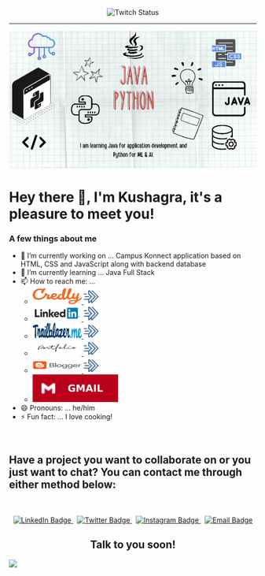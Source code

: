 <div align="center">
<img alt="Twitch Status" src="https://www.kushagrame.work/assets/images/kushagrafinalbanner.png">
</div>

---

<div align="center">
<img alt="Twitch Status" src="https://github.com/gitkushagra/gitkushagra/raw/main/Capture.PNG">
</div>

# Hey there :wave:, I'm Kushagra, it's a pleasure to meet you!

### A few things about me
- 🔭 I’m currently working on ... Campus Konnect application based on HTML, CSS and JavaScript along with backend database
- 🌱 I’m currently learning ... Java Full Stack 
- 📫 How to reach me: ... <ul><li><a href="http://www.credly.com/users/kushagrame">
                    <img src="https://github.com/gitkushagra/gitkushagra/raw/main/credlylogo.webp" alt="CREDLY" style="width:100px;height:32px;">
                    <img src="https://github.com/gitkushagra/gitkushagra/raw/main/hyperlink.png" style="width:30px;height:30px;"></li><li><a href="http://www.linkedin.com/in/kushagraprofile">
                    <img src="https://github.com/gitkushagra/gitkushagra/raw/main/linkedin.png" alt="LinkedIn" style="width:100px;height:32px;">
                    <img src="https://github.com/gitkushagra/gitkushagra/raw/main/hyperlink.png" style="width:30px;height:32px;"></li><li><a href="https://trailblazer.me/id/kushagrame">
                    <img src="https://raw.githubusercontent.com/gitkushagra/gitkushagra/d630469562bc437e8e58a2f3f354159441f44cb1/trailblazer.svg" alt="CREDLY" style="width:100px;height:32px;">
                    <img src="https://github.com/gitkushagra/gitkushagra/raw/main/hyperlink.png" style="width:30px;height:30px;"></li><li><a href="http://www.kushagrame.work">
                    <img src="https://github.com/gitkushagra/gitkushagra/raw/main/portfolio.png" alt="CREDLY" style="width:100px;height:32px;">
                    <img src="https://github.com/gitkushagra/gitkushagra/raw/main/hyperlink.png" style="width:30px;height:30px;"></li><li><a href="http://lifebykush.blogspot.com">
                    <img src="https://github.com/gitkushagra/gitkushagra/raw/main/Blogger.png" alt="CREDLY" style="width:100px;height:32px;">
                    <img src="https://github.com/gitkushagra/gitkushagra/raw/main/hyperlink.png" style="width:30px;height:30px;"></li>
                    </a></li><li><a href="mailto:kbrandon319@gmail.com">
    <img src="https://raw.githubusercontent.com/gitkushagra/gitkushagra/1a3c2b7a9da1b0157e195ac88d2bb19eb4ea766e/Gmail-blue.svg" alt="Email Badge" />
  </a></li></ul>
- 😄 Pronouns: ... he/him
- ⚡ Fun fact: ... I love cooking!
<!-- - Graduated in 2023 with a B.Tech in Information Technology from Galgotias college of enginerring and technology
 - Currently working  -->

<br>



<!--- #### :hammer_and_wrench: LANGUAGES & TOOLS :
<div align="center">
<div>
  <img src="https://github.com/devicons/devicon/blob/master/icons/html5/html5-original.svg" title="HTML5" alt="HTML" width="40" height="40"/>&nbsp;
  <img src="https://github.com/devicons/devicon/blob/master/icons/css3/css3-plain-wordmark.svg"  title="CSS3" alt="CSS" width="40" height="40"/>&nbsp;
  <img src="https://github.com/devicons/devicon/blob/master/icons/javascript/javascript-original.svg" title="JavaScript" alt="JavaScript" width="40" height="40"/>&nbsp;
    <img src="https://github.com/devicons/devicon/blob/master/icons/tailwindcss/tailwindcss-plain.svg" title="TailwindCSS" alt="TailwindCSS" width="40" height="40" />&nbsp;
  <img src="https://github.com/devicons/devicon/blob/master/icons/git/git-original-wordmark.svg" title="Git" alt="Git" width="40" height="40"/>&nbsp;
  <img src="https://github.com/devicons/devicon/blob/master/icons/xd/xd-plain.svg" title="Xd" alt="Xd" width="40" height="40"/>&nbsp;
  <img src="https://github.com/devicons/devicon/blob/master/icons/figma/figma-original.svg" title="Figma" alt="Figma" width="40" height="40"/>&nbsp;
  <img src="https://github.com/devicons/devicon/blob/master/icons/vscode/vscode-original.svg" title="VSCode" alt="VSCode" width="40" height="40"/>&nbsp;
 
</div>
</div>
--->


<!--- #### :book: CURRENTLY LEARNING :
<div align="center">
  <img src="https://github.com/devicons/devicon/blob/master/icons/javascript/javascript-original.svg" title="JavaScript" alt="JavaScript" width="40" height="40"/>&nbsp;<img src="https://github.com/devicons/devicon/blob/master/icons/react/react-original-wordmark.svg" title="React" alt="React" width="40" height="40"/>&nbsp;
  </div>
 --->


## Have a project you want to collaborate on or you just want to chat? You can contact me through either method below:
<div id="badges" align="center">
  <br><br>
  <a href="https://www.linkedin.com/in/kdbrand">
    <img src="https://img.shields.io/badge/LinkedIn-blue?style=for-the-badge&logo=linkedin&logoColor=white" alt="LinkedIn Badge"/>
  </a>&nbsp;
  <a href="https://www.twitter.com/mrdebonairfox">
    <img src="https://img.shields.io/badge/Twitter-blue?style=for-the-badge&logo=twitter&logoColor=white&color=1DA1F2" alt="Twitter Badge" />
  </a>&nbsp;
  <a href="https://www.instagram.com/mrdebonairfox">
    <img src="https://img.shields.io/badge/Instagram-blue?style=for-the-badge&logo=instagram&logoColor=white&color=e95950" alt="Instagram Badge" />
  </a>&nbsp;
  <a href="mailto:kbrandon319@gmail.com">
    <img src="https://img.shields.io/badge/Gmail-blue?style=for-the-badge&logo=gmail&logoColor=white&color=bb001b" alt="Email Badge" />
  </a>
  
  
  <h2>Talk to you soon!</h2>
</div>

![](https://komarev.com/ghpvc/?username=kbrandon19&style=for-the-badge)
